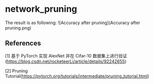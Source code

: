 # network_pruning
The result is as following:
![Accuracy after pruning](Accuracy after pruning.png)
## References
[1] 基于 PyTorch 实现 AlexNet 并在 Cifar-10 数据集上进行验证(https://blog.csdn.net/rocketeerLi/article/details/92242655)

[2] Pruning Tutorial(https://pytorch.org/tutorials/intermediate/pruning_tutorial.html)
